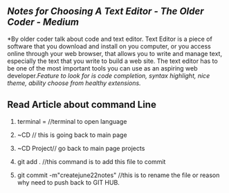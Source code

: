 ## _Notes for Choosing A Text Editor - The Older Coder - Medium_
*By older coder talk about code and text editor. Text Editor is a piece of software that you download and install on you computer, 
or you access online through your web browser, that allows you to write and manage text, especially the text that you write to build a web site. 
The text editor has to be one of the most important tools you can use as an aspiring web developer._Feature to look for is code completion, 
syntax highlight, nice theme, ability choose from healthy extensions._


## Read Article about command Line 
1. terminal = //terminal to open language 

1. ~CD // this is going back to main page 
1. ~CD Project// go back to main page projects 
1. git add . //this command is to add this file to commit
1. git commit -m"createjune22notes" //this is to rename the file or reason why need to push back to GIT HUB.

